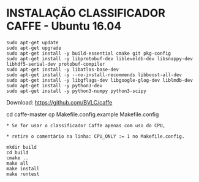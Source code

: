 # INSTALAÇÃO CLASSIFICADOR CAFFE - Ubuntu 16.04

```
sudo apt-get update
sudo apt-get upgrade
sudo apt-get install -y build-essential cmake git pkg-config
sudo apt-get install -y libprotobuf-dev libleveldb-dev libsnappy-dev libhdf5-serial-dev protobuf-compiler
sudo apt-get install -y libatlas-base-dev 
sudo apt-get install -y --no-install-recommends libboost-all-dev
sudo apt-get install -y libgflags-dev libgoogle-glog-dev liblmdb-dev
sudo apt-get install -y python3-dev
sudo apt-get install -y python3-numpy python3-scipy
```

Download: https://github.com/BVLC/caffe

cd caffe-master
cp Makefile.config.example Makefile.config

	* Se for usar o classificador Caffe apenas com uso do CPU, 

	* retire o comentário na linha: CPU_ONLY := 1 no Makefile.config.

```
mkdir build
cd build
cmake ..
make all
make install
make runtest
```
